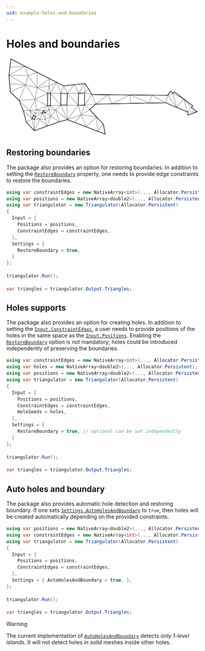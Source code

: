 ```yaml
---
uid: example-holes-and-boundaries
---
```


# Holes and boundaries

![guitar-light-cdtrbh](../../images/guitar-light-cdtrbh.svg)

## Restoring boundaries

The package also provides an option for restoring boundaries. In addition to setting the [`RestoreBoundary`][restore-boundary-property] property, one needs to provide edge constraints to restore the boundaries.

```csharp
using var constraintEdges = new NativeArray<int>(..., Allocator.Persistent);
using var positions = new NativeArray<double2>(..., Allocator.Persistent);
using var triangulator = new Triangulator(Allocator.Persistent)
{
  Input = { 
    Positions = positions,
    ConstraintEdges = constraintEdges,
  },
  Settings = {
    RestoreBoundary = true,
  }
};

triangulator.Run();

var triangles = triangulator.Output.Triangles;
```

## Holes supports

The package also provides an option for creating holes.
In addition to setting the [`Input.ConstraintEdges`][input-constraint-edges], a user needs to provide positions of the holes in the same space as the [`Input.Positions`][input-positions]. Enabling the [`RestoreBoundary`][restore-boundary-property] option is not mandatory; holes could be introduced independently of preserving the boundaries.

```csharp
using var constraintEdges = new NativeArray<int>(..., Allocator.Persistent);
using var holes = new NativeArray<double2>(..., Allocator.Persistent);
using var positions = new NativeArray<double2>(..., Allocator.Persistent);
using var triangulator = new Triangulator(Allocator.Persistent)
{
  Input = { 
    Positions = positions,
    ConstraintEdges = constraintEdges,
    HoleSeeds = holes,
  },
  Settings = {
    RestoreBoundary = true, // optional can be set independently
  }
};

triangulator.Run();

var triangles = triangulator.Output.Triangles;
```

## Auto holes and boundary

The package also provides automatic hole detection and restoring boundary. If one sets [`Settings.AutoHolesAndBoundary`][auto-holes-property] to `true`, then holes will be created automatically depending on the provided constraints.

```csharp
using var positions = new NativeArray<double2>(..., Allocator.Persistent);
using var constraintEdges = new NativeArray<int>(..., Allocator.Persistent);
using var triangulator = new Triangulator(Allocator.Persistent)
{
  Input = { 
    Positions = positions,
    ConstraintEdges = constraintEdges,
  },
  Settings = { AutoHolesAndBoundary = true, },
};

triangulator.Run();

var triangles = triangulator.Output.Triangles;
```

> [!WARNING]  
> The current implementation of [`AutoHolesAndBoundary`][auto-holes-property] detects only *1-level islands*.
> It will not detect holes in *solid* meshes inside other holes.

[restore-boundary-property]: xref:andywiecko.BurstTriangulator.TriangulationSettings.RestoreBoundary
[input-constraint-edges]: xref:andywiecko.BurstTriangulator.InputData`1.ConstraintEdges
[input-positions]: xref:andywiecko.BurstTriangulator.InputData`1.Positions
[auto-holes-property]: xref:andywiecko.BurstTriangulator.TriangulationSettings.AutoHolesAndBoundary
